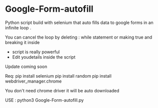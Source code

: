 # Google-Form-autofill
Python script build with selenium that auto fills data to google forms in an infinite loop .

You can cancel the loop by deleting : while statement or making true and breaking it inside

- script is really powerful
- Edit youdetails inside the script

Update coming soon

Req:
pip install selenium
pip install random
pip install webdriver_manager.chrome

You don't need chrome driver it will be auto downloaded

USE : python3 Google-Form-autofill.py
